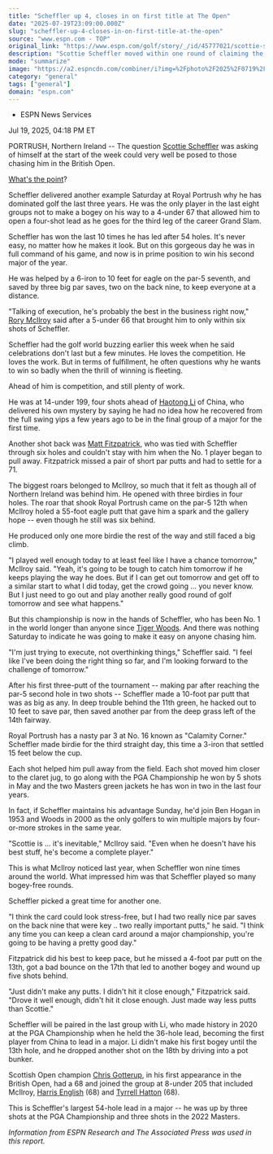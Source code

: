 ```yaml
---
title: "Scheffler up 4, closes in on first title at The Open"
date: "2025-07-19T23:09:00.000Z"
slug: "scheffler-up-4-closes-in-on-first-title-at-the-open"
source: "www.espn.com - TOP"
original_link: "https://www.espn.com/golf/story/_/id/45777021/scottie-scheffler-builds-4-shot-lead-open-championship"
description: "Scottie Scheffler moved within one round of claiming the third leg of the Grand Slam on Saturday when he made an eagle and two big par saves for a 4-under 67 in The Open that gave him a four-shot lead at Royal Portrush."
mode: "summarize"
image: "https://a2.espncdn.com/combiner/i?img=%2Fphoto%2F2025%2F0719%2Fr1521007_1296x729_16%2D9.jpg"
category: "general"
tags: ["general"]
domain: "espn.com"
---
```

<div id="readability-page-1" class="page"><div><div><ul><li><p>ESPN News Services</p></li></ul><p><span>Jul 19, 2025, 04:18 PM ET</span></p></div><p>PORTRUSH, Northern Ireland -- The question <a data-player-guid="38cbeebe-aac8-fb36-dce0-cf45436086e4" href="https://www.espn.com/golf/player/_/id/9478/scottie-scheffler">Scottie Scheffler</a> was asking of himself at the start of the week could very well be posed to those chasing him in the British Open.</p><p><a href="https://www.espn.com/golf/story/_/id/45745697/scottie-scheffler-take-success-golf-point">What's the point</a>?</p><p>Scheffler delivered another example Saturday at Royal Portrush why he has dominated golf the last three years. He was the only player in the last eight groups not to make a bogey on his way to a 4-under 67 that allowed him to open a four-shot lead as he goes for the third leg of the career Grand Slam.</p><p>Scheffler has won the last 10 times he has led after 54 holes. It's never easy, no matter how he makes it look. But on this gorgeous day he was in full command of his game, and now is in prime position to win his second major of the year.</p><p>He was helped by a 6-iron to 10 feet for eagle on the par-5 seventh, and saved by three big par saves, two on the back nine, to keep everyone at a distance.</p><p>"Talking of execution, he's probably the best in the business right now," <a data-player-guid="65575c5e-0ef2-9f58-6495-42da8638a332" href="https://www.espn.com/golf/player/_/id/3470/rory-mcilroy">Rory McIlroy</a> said after a 5-under 66 that brought him to only within six shots of Scheffler.</p><p>Scheffler had the golf world buzzing earlier this week when he said celebrations don't last but a few minutes. He loves the competition. He loves the work. But in terms of fulfillment, he often questions why he wants to win so badly when the thrill of winning is fleeting.</p><p>Ahead of him is competition, and still plenty of work.</p><p>He was at 14-under 199, four shots ahead of <a href="https://www.espn.com/golf/player/_/id/9221/haotong-li">Haotong Li</a> of China, who delivered his own mystery by saying he had no idea how he recovered from the full swing yips a few years ago to be in the final group of a major for the first time.</p><p>Another shot back was <a data-player-guid="a11204a7-ef27-3f00-a28e-358ee5984e77" href="https://www.espn.com/golf/player/_/id/9037/matt-fitzpatrick">Matt Fitzpatrick</a>, who was tied with Scheffler through six holes and couldn't stay with him when the No. 1 player began to pull away. Fitzpatrick missed a pair of short par putts and had to settle for a 71.</p><p>The biggest roars belonged to McIlroy, so much that it felt as though all of Northern Ireland was behind him. He opened with three birdies in four holes. The roar that shook Royal Portrush came on the par-5 12th when McIlroy holed a 55-foot eagle putt that gave him a spark and the gallery hope -- even though he still was six behind.</p><p>He produced only one more birdie the rest of the way and still faced a big climb.</p><p>"I played well enough today to at least feel like I have a chance tomorrow," McIlroy said. "Yeah, it's going to be tough to catch him tomorrow if he keeps playing the way he does. But if I can get out tomorrow and get off to a similar start to what I did today, get the crowd going ... you never know. But I just need to go out and play another really good round of golf tomorrow and see what happens."</p><p>But this championship is now in the hands of Scheffler, who has been No. 1 in the world longer than anyone since <a data-player-guid="b967ea91-ed2c-fad0-cf10-ba1dda3f869e" href="http://www.espn.com/golf/player/_/id/462/tiger-woods">Tiger Woods</a>. And there was nothing Saturday to indicate he was going to make it easy on anyone chasing him.</p><p>"I'm just trying to execute, not overthinking things," Scheffler said. "I feel like I've been doing the right thing so far, and I'm looking forward to the challenge of tomorrow."</p><p>After his first three-putt of the tournament -- making par after reaching the par-5 second hole in two shots -- Scheffler made a 10-foot par putt that was as big as any. In deep trouble behind the 11th green, he hacked out to 10 feet to save par, then saved another par from the deep grass left of the 14th fairway.</p><p>Royal Portrush has a nasty par 3 at No. 16 known as "Calamity Corner." Scheffler made birdie for the third straight day, this time a 3-iron that settled 15 feet below the cup.</p><p>Each shot helped him pull away from the field. Each shot moved him closer to the claret jug, to go along with the PGA Championship he won by 5 shots in May and the two Masters green jackets he has won in two in the last four years.</p><p>In fact, if Scheffler maintains his advantage Sunday, he'd join Ben Hogan in 1953 and Woods in 2000 as the only golfers to win multiple majors by four-or-more strokes in the same year.</p><p>"Scottie is ... it's inevitable," McIlroy said. "Even when he doesn't have his best stuff, he's become a complete player."</p><p>This is what McIlroy noticed last year, when Scheffler won nine times around the world. What impressed him was that Scheffler played so many bogey-free rounds.</p><p>Scheffler picked a great time for another one.</p><p>"I think the card could look stress-free, but I had two really nice par saves on the back nine that were key .. two really important putts," he said. "I think any time you can keep a clean card around a major championship, you're going to be having a pretty good day."</p><p>Fitzpatrick did his best to keep pace, but he missed a 4-foot par putt on the 13th, got a bad bounce on the 17th that led to another bogey and wound up five shots behind.</p><p>"Just didn't make any putts. I didn't hit it close enough," Fitzpatrick said. "Drove it well enough, didn't hit it close enough. Just made way less putts than Scottie."</p><p>Scheffler will be paired in the last group with Li, who made history in 2020 at the PGA Championship when he held the 36-hole lead, becoming the first player from China to lead in a major. Li didn't make his first bogey until the 13th hole, and he dropped another shot on the 18th by driving into a pot bunker.</p><p>Scottish Open champion <a data-player-guid="5298f3ab-57a0-3df2-b4c6-4b659bf19334" href="https://www.espn.com/golf/player/_/id/469075/chris-gotterup">Chris Gotterup</a>, in his first appearance in the British Open, had a 68 and joined the group at 8-under 205 that included McIlroy, <a data-player-guid="91d6bef0-8a59-459a-04ed-11121ff3d5e7" href="https://www.espn.com/golf/player/_/id/5408/harris-english">Harris English</a> (68) and <a data-player-guid="ab95205e-c964-97c7-c309-9841844bc546" href="https://www.espn.com/golf/player/_/id/5553/tyrrell-hatton">Tyrrell Hatton</a> (68).</p><p>This is Scheffler's largest 54-hole lead in a major -- he was up by three shots at the PGA Championship and three shots in the 2022 Masters.</p><p><i>Information from ESPN Research and The Associated Press was used in this report.</i></p>
</div></div>